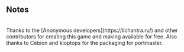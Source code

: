## Notes
<br/>
Thanks to the [Anonymous developers](https://iichantra.ru/) and other contributors for creating this game and making available for free. Also thanks to Cebion and kloptops for the packaging for portmaster.
<br/>
